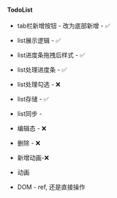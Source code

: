 #### TodoList
* tab栏新增按钮 - 改为底部新增 - ✅
* list展示逻辑 - ✅
* list进度条拖拽后样式 - ✅
* list处理进度条 - ✅
* list处理勾选 - ❌
* list存储 - ✅
* list同步 - 
* 编辑态 - ❌
* 删除 - ❌
* 新增动画-❌





* 动画
* DOM  - ref, 还是直接操作

